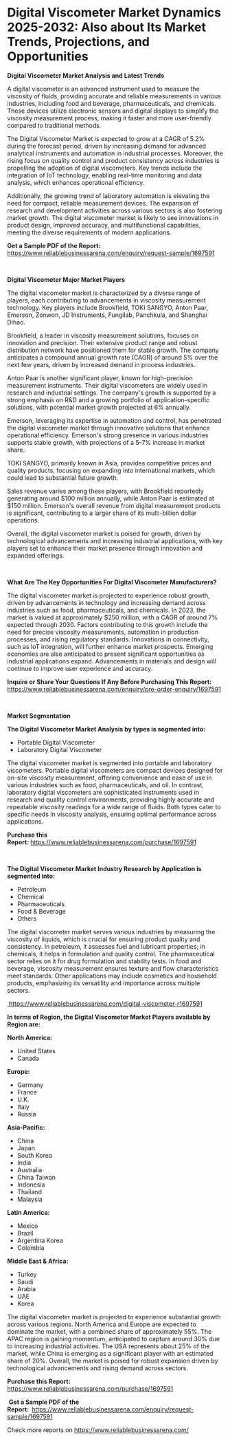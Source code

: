 <p><h1>Digital Viscometer Market Dynamics 2025-2032: Also about Its Market Trends, Projections, and Opportunities</h1></p><p><strong>Digital Viscometer Market Analysis and Latest Trends</strong></p>
<p><p>A digital viscometer is an advanced instrument used to measure the viscosity of fluids, providing accurate and reliable measurements in various industries, including food and beverage, pharmaceuticals, and chemicals. These devices utilize electronic sensors and digital displays to simplify the viscosity measurement process, making it faster and more user-friendly compared to traditional methods.</p><p>The Digital Viscometer Market is expected to grow at a CAGR of 5.2% during the forecast period, driven by increasing demand for advanced analytical instruments and automation in industrial processes. Moreover, the rising focus on quality control and product consistency across industries is propelling the adoption of digital viscometers. Key trends include the integration of IoT technology, enabling real-time monitoring and data analysis, which enhances operational efficiency. </p><p>Additionally, the growing trend of laboratory automation is elevating the need for compact, reliable measurement devices. The expansion of research and development activities across various sectors is also fostering market growth. The digital viscometer market is likely to see innovations in product design, improved accuracy, and multifunctional capabilities, meeting the diverse requirements of modern applications.</p></p>
<p><strong>Get a Sample PDF of the Report:&nbsp;</strong> <a href="https://www.reliablebusinessarena.com/enquiry/request-sample/1697591?utm_campaign=2623&utm_medium=2&utm_source=Github&utm_content=ia&utm_term=21022025&utm_id=digital-viscometer">https://www.reliablebusinessarena.com/enquiry/request-sample/1697591</a></p>
<p>&nbsp;</p>
<p><strong>Digital Viscometer Major Market Players</strong></p>
<p><p>The digital viscometer market is characterized by a diverse range of players, each contributing to advancements in viscosity measurement technology. Key players include Brookfield, TOKI SANGYO, Anton Paar, Emerson, Zonwon, JD Instruments, Fungilab, Panchkula, and Shanghai Dihao.</p><p>Brookfield, a leader in viscosity measurement solutions, focuses on innovation and precision. Their extensive product range and robust distribution network have positioned them for stable growth. The company anticipates a compound annual growth rate (CAGR) of around 5% over the next few years, driven by increased demand in process industries.</p><p>Anton Paar is another significant player, known for high-precision measurement instruments. Their digital viscometers are widely used in research and industrial settings. The company's growth is supported by a strong emphasis on R&D and a growing portfolio of application-specific solutions, with potential market growth projected at 6% annually.</p><p>Emerson, leveraging its expertise in automation and control, has penetrated the digital viscometer market through innovative solutions that enhance operational efficiency. Emerson's strong presence in various industries supports stable growth, with projections of a 5-7% increase in market share.</p><p>TOKI SANGYO, primarily known in Asia, provides competitive prices and quality products, focusing on expanding into international markets, which could lead to substantial future growth.</p><p>Sales revenue varies among these players, with Brookfield reportedly generating around $100 million annually, while Anton Paar is estimated at $150 million. Emerson's overall revenue from digital measurement products is significant, contributing to a larger share of its multi-billion dollar operations.</p><p>Overall, the digital viscometer market is poised for growth, driven by technological advancements and increasing industrial applications, with key players set to enhance their market presence through innovation and expanded offerings.</p></p>
<p>&nbsp;</p>
<p><strong>What Are The Key Opportunities For Digital Viscometer Manufacturers?</strong></p>
<p><p>The digital viscometer market is projected to experience robust growth, driven by advancements in technology and increasing demand across industries such as food, pharmaceuticals, and chemicals. In 2023, the market is valued at approximately $250 million, with a CAGR of around 7% expected through 2030. Factors contributing to this growth include the need for precise viscosity measurements, automation in production processes, and rising regulatory standards. Innovations in connectivity, such as IoT integration, will further enhance market prospects. Emerging economies are also anticipated to present significant opportunities as industrial applications expand. Advancements in materials and design will continue to improve user experience and accuracy.</p></p>
<p><strong>Inquire or Share Your Questions If Any Before Purchasing This Report:</strong> <a href="https://www.reliablebusinessarena.com/enquiry/pre-order-enquiry/1697591?utm_campaign=2623&utm_medium=2&utm_source=Github&utm_content=ia&utm_term=21022025&utm_id=digital-viscometer">https://www.reliablebusinessarena.com/enquiry/pre-order-enquiry/1697591</a></p>
<p>&nbsp;</p>
<p><strong>Market Segmentation</strong></p>
<p><strong>The Digital Viscometer Market Analysis by types is segmented into:</strong></p>
<p><ul><li>Portable Digital Viscometer</li><li>Laboratory Digital Viscometer</li></ul></p>
<p><p>The digital viscometer market is segmented into portable and laboratory viscometers. Portable digital viscometers are compact devices designed for on-site viscosity measurement, offering convenience and ease of use in various industries such as food, pharmaceuticals, and oil. In contrast, laboratory digital viscometers are sophisticated instruments used in research and quality control environments, providing highly accurate and repeatable viscosity readings for a wide range of fluids. Both types cater to specific needs in viscosity analysis, ensuring optimal performance across applications.</p></p>
<p><strong>Purchase this Report:&nbsp;</strong><a href="https://www.reliablebusinessarena.com/purchase/1697591?utm_campaign=2623&utm_medium=2&utm_source=Github&utm_content=ia&utm_term=21022025&utm_id=digital-viscometer">https://www.reliablebusinessarena.com/purchase/1697591</a></p>
<p>&nbsp;</p>
<p><strong>The Digital Viscometer Market Industry Research by Application is segmented into:</strong></p>
<p><ul><li>Petroleum</li><li>Chemical</li><li>Pharmaceuticals</li><li>Food & Beverage</li><li>Others</li></ul></p>
<p><p>The digital viscometer market serves various industries by measuring the viscosity of liquids, which is crucial for ensuring product quality and consistency. In petroleum, it assesses fuel and lubricant properties; in chemicals, it helps in formulation and quality control. The pharmaceutical sector relies on it for drug formulation and stability tests. In food and beverage, viscosity measurement ensures texture and flow characteristics meet standards. Other applications may include cosmetics and household products, emphasizing its versatility and importance across multiple sectors.</p></p>
<p><a href="https://www.reliablebusinessarena.com/digital-viscometer-r1697591?utm_campaign=2623&utm_medium=2&utm_source=Github&utm_content=ia&utm_term=21022025&utm_id=digital-viscometer">&nbsp;https://www.reliablebusinessarena.com/digital-viscometer-r1697591</a></p>
<p><strong>In terms of Region, the Digital Viscometer Market Players available by Region are:</strong></p>
<p>
    <p> <strong> North America: </strong>
        <ul>
            <li>United States</li>
            <li>Canada</li>
        </ul>
        </p> 
    <p> <strong> Europe: </strong>
        <ul>
            <li>Germany</li>
            <li>France</li>
            <li>U.K.</li>
            <li>Italy</li>
            <li>Russia</li>
        </ul>
        </p> 
    <p> <strong> Asia-Pacific: </strong>
        <ul>
            <li>China</li>
            <li>Japan</li>
            <li>South Korea</li>
            <li>India</li>
            <li>Australia</li>
            <li>China Taiwan</li>
            <li>Indonesia</li>
            <li>Thailand</li>
            <li>Malaysia</li>
        </ul>
        </p> 
    <p> <strong> Latin America: </strong>
        <ul>
            <li>Mexico</li>
            <li>Brazil</li>
            <li>Argentina Korea</li>
            <li>Colombia</li>
        </ul>
        </p> 
    <p> <strong> Middle East & Africa: </strong>
        <ul>
            <li>Turkey</li>
            <li>Saudi</li>
            <li>Arabia</li>
            <li>UAE</li>
            <li>Korea</li>
        </ul>
    </p>
    </p>
<p><p>The digital viscometer market is projected to experience substantial growth across various regions. North America and Europe are expected to dominate the market, with a combined share of approximately 55%. The APAC region is gaining momentum, anticipated to capture around 30% due to increasing industrial activities. The USA represents about 25% of the market, while China is emerging as a significant player with an estimated share of 20%. Overall, the market is poised for robust expansion driven by technological advancements and rising demand across sectors.</p></p>
<p><strong>Purchase this Report: </strong><a href="https://www.reliablebusinessarena.com/purchase/1697591?utm_campaign=2623&utm_medium=2&utm_source=Github&utm_content=ia&utm_term=21022025&utm_id=digital-viscometer">https://www.reliablebusinessarena.com/purchase/1697591</a></p>
<p>&nbsp;<strong>Get a Sample PDF of the Report:&nbsp;&nbsp;</strong><a href="https://www.reliablebusinessarena.com/enquiry/request-sample/1697591?utm_campaign=2623&utm_medium=2&utm_source=Github&utm_content=ia&utm_term=21022025&utm_id=digital-viscometer">https://www.reliablebusinessarena.com/enquiry/request-sample/1697591</a></p>
<p><strong></strong></p>
<p>Check more reports on <a href="https://www.reliablebusinessarena.com/?utm_campaign=2623&utm_medium=2&utm_source=Github&utm_content=ia&utm_term=21022025&utm_id=digital-viscometer">https://www.reliablebusinessarena.com/</a></p>
